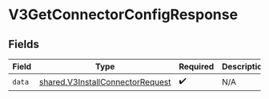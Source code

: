 # V3GetConnectorConfigResponse


## Fields

| Field                                                                                | Type                                                                                 | Required                                                                             | Description                                                                          |
| ------------------------------------------------------------------------------------ | ------------------------------------------------------------------------------------ | ------------------------------------------------------------------------------------ | ------------------------------------------------------------------------------------ |
| `data`                                                                               | [shared.V3InstallConnectorRequest](../../models/shared/v3installconnectorrequest.md) | :heavy_check_mark:                                                                   | N/A                                                                                  |